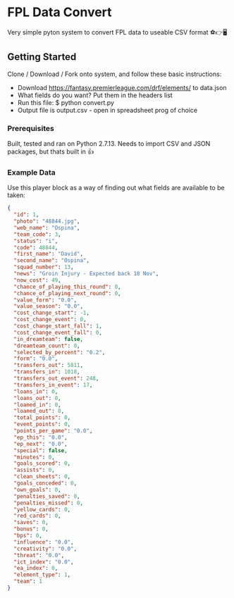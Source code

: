 # FPL Data Convert

Very simple pyton system to convert FPL data to useable CSV format ⚽👉🖥️

## Getting Started

Clone / Download / Fork onto system, and follow these basic instructions:

- Download https://fantasy.premierleague.com/drf/elements/ to data.json
- What fields do you want? Put them in the headers list
- Run this file: $ python convert.py
- Output file is output.csv - open in spreadsheet prog of choice

### Prerequisites

Built, tested and ran on Python 2.7.13. Needs to import CSV and JSON packages, but thats built in 👍

### Example Data

Use this player block as a way of finding out what fields are available to be taken:

```json
{
  "id": 1,
  "photo": "48844.jpg",
  "web_name": "Ospina",
  "team_code": 3,
  "status": "i",
  "code": 48844,
  "first_name": "David",
  "second_name": "Ospina",
  "squad_number": 13,
  "news": "Groin Injury - Expected back 18 Nov",
  "now_cost": 49,
  "chance_of_playing_this_round": 0,
  "chance_of_playing_next_round": 0,
  "value_form": "0.0",
  "value_season": "0.0",
  "cost_change_start": -1,
  "cost_change_event": 0,
  "cost_change_start_fall": 1,
  "cost_change_event_fall": 0,
  "in_dreamteam": false,
  "dreamteam_count": 0,
  "selected_by_percent": "0.2",
  "form": "0.0",
  "transfers_out": 5811,
  "transfers_in": 1018,
  "transfers_out_event": 248,
  "transfers_in_event": 17,
  "loans_in": 0,
  "loans_out": 0,
  "loaned_in": 0,
  "loaned_out": 0,
  "total_points": 0,
  "event_points": 0,
  "points_per_game": "0.0",
  "ep_this": "0.0",
  "ep_next": "0.0",
  "special": false,
  "minutes": 0,
  "goals_scored": 0,
  "assists": 0,
  "clean_sheets": 0,
  "goals_conceded": 0,
  "own_goals": 0,
  "penalties_saved": 0,
  "penalties_missed": 0,
  "yellow_cards": 0,
  "red_cards": 0,
  "saves": 0,
  "bonus": 0,
  "bps": 0,
  "influence": "0.0",
  "creativity": "0.0",
  "threat": "0.0",
  "ict_index": "0.0",
  "ea_index": 0,
  "element_type": 1,
  "team": 1
}
```